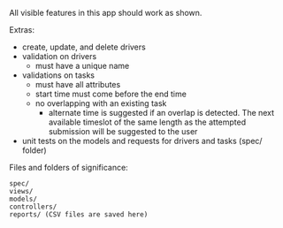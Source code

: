 All visible features in this app should work as shown.

Extras:

- create, update, and delete drivers
- validation on drivers
  - must have a unique name
- validations on tasks
  - must have all attributes
  - start time must come before the end time
  - no overlapping with an existing task
    - alternate time is suggested if an overlap is detected. The next available timeslot of the same length as the attempted submission will be suggested to the user
- unit tests on the models and requests for drivers and tasks (spec/ folder)

Files and folders of significance:

```
spec/
views/
models/
controllers/
reports/ (CSV files are saved here)